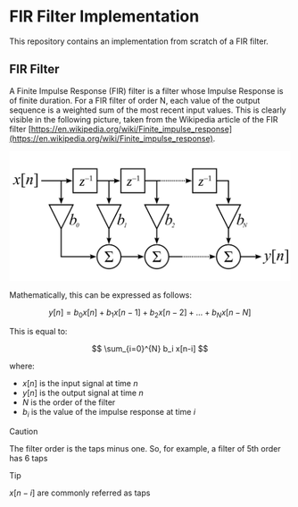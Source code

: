 # FIR Filter Implementation

This repository contains an implementation from scratch of a FIR filter.

## FIR Filter

A Finite Impulse Response (FIR) filter is a filter whose Impulse Response is of finite duration. For a FIR filter of order N, each value of the output sequence is a weighted sum of the most recent input values. This is clearly visible in the following picture, taken from the Wikipedia article of the FIR filter [https://en.wikipedia.org/wiki/Finite_impulse_response](https://en.wikipedia.org/wiki/Finite_impulse_response). 

![Wikipedia FIR filter](images/fir.png)

Mathematically, this can be expressed as follows:

$$
y[n] = b_0x[n] + b_1x[n-1] + b_2x[n-2] + \dots + b_Nx[n-N]
$$

This is equal to:

$$
\sum_{i=0}^{N} b_i x[n-i]
$$

where:

- $x[n]$ is the input signal at time $n$
- $y[n]$ is the output signal at time $n$
- $N$ is the order of the filter
- $b_i$ is the value of the impulse response at time $i$

> [!CAUTION]
> The filter order is the taps minus one. So, for example, a filter of 5th order has 6 taps

> [!TIP]
> $x[n-i]$ are commonly referred as taps

